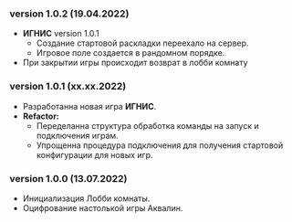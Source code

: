 ### version 1.0.2 (19.04.2022)
- **ИГНИС** version 1.0.1
  - Создание стартовой раскладки переехало на сервер.
  - Игровое поле создается в рандомном порядке.
- При закрытии игры происходит возврат в лобби комнату

### version 1.0.1 (хх.хх.2022)
- Разработанна новая игра **ИГНИС**.
- **Refactor:**
  - Переделанна структура обработка команды на запуск и подключения играм.
  - Упрощенна процедура подключения для получения стартовой конфигурации для новых игр.

### version 1.0.0 (13.07.2022)
- Инициализация Лобби комнаты. 
- Оцифрование настолькой игры Аквалин.